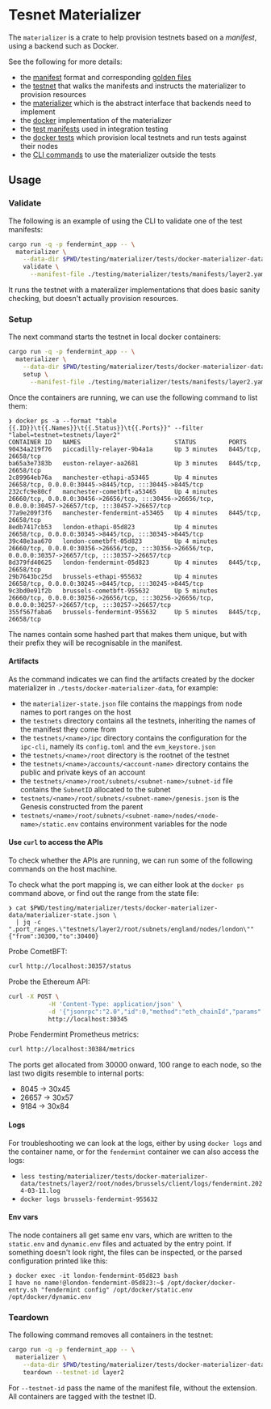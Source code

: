 # Tesnet Materializer

The `materializer` is a crate to help provision testnets based on a _manifest_, using a backend such as Docker.

See the following for more details:
* the [manifest](./src/manifest.rs) format and corresponding [golden files](./golden/manifest)
* the [testnet](./src/testnet.rs) that walks the manifests and instructs the materializer to provision resources
* the [materializer](./src/materializer.rs) which is the abstract interface that backends need to implement
* the [docker](./src/docker) implementation of the materializer
* the [test manifests](./tests/manifests) used in integration testing
* the [docker tests](./tests/docker_tests) which provision local testnets and run tests against their nodes
* the [CLI commands](../../app/options/src/materializer.rs) to use the materializer outside the tests

## Usage


### Validate

The following is an example of using the CLI to validate one of the test manifests:

```bash
cargo run -q -p fendermint_app -- \
  materializer \
    --data-dir $PWD/testing/materializer/tests/docker-materializer-data/ \
    validate \
      --manifest-file ./testing/materializer/tests/manifests/layer2.yaml
```

It runs the testnet with a materalizer implementations that does basic sanity checking, but doesn't actually provision resources.

### Setup

The next command starts the testnet in local docker containers:

```bash
cargo run -q -p fendermint_app -- \
  materializer \
    --data-dir $PWD/testing/materializer/tests/docker-materializer-data/ \
    setup \
      --manifest-file ./testing/materializer/tests/manifests/layer2.yaml
```

Once the containers are running, we can use the following command to list them:

```console
❯ docker ps -a --format "table {{.ID}}\t{{.Names}}\t{{.Status}}\t{{.Ports}}" --filter "label=testnet=testnets/layer2"
CONTAINER ID   NAMES                          STATUS         PORTS
90434a219f76   piccadilly-relayer-9b4a1a      Up 3 minutes   8445/tcp, 26658/tcp
ba65a3e7383b   euston-relayer-aa2681          Up 3 minutes   8445/tcp, 26658/tcp
2c89964eb76a   manchester-ethapi-a53465       Up 4 minutes   26658/tcp, 0.0.0.0:30445->8445/tcp, :::30445->8445/tcp
232cfc9e80cf   manchester-cometbft-a53465     Up 4 minutes   26660/tcp, 0.0.0.0:30456->26656/tcp, :::30456->26656/tcp, 0.0.0.0:30457->26657/tcp, :::30457->26657/tcp
77a9e209f3f6   manchester-fendermint-a53465   Up 4 minutes   8445/tcp, 26658/tcp
8edb7417cb53   london-ethapi-05d823           Up 4 minutes   26658/tcp, 0.0.0.0:30345->8445/tcp, :::30345->8445/tcp
39c48e3aa670   london-cometbft-05d823         Up 4 minutes   26660/tcp, 0.0.0.0:30356->26656/tcp, :::30356->26656/tcp, 0.0.0.0:30357->26657/tcp, :::30357->26657/tcp
8d379fd40625   london-fendermint-05d823       Up 4 minutes   8445/tcp, 26658/tcp
29b7643bc25d   brussels-ethapi-955632         Up 4 minutes   26658/tcp, 0.0.0.0:30245->8445/tcp, :::30245->8445/tcp
9c3bd0e91f2b   brussels-cometbft-955632       Up 5 minutes   26660/tcp, 0.0.0.0:30256->26656/tcp, :::30256->26656/tcp, 0.0.0.0:30257->26657/tcp, :::30257->26657/tcp
355f567faba6   brussels-fendermint-955632     Up 5 minutes   8445/tcp, 26658/tcp
```

The names contain some hashed part that makes them unique, but with their prefix they will be recognisable in the manifest.

#### Artifacts

As the command indicates we can find the artifacts created by the docker materializer in `./tests/docker-materializer-data`, for example:
* the `materializer-state.json` file contains the mappings from node names to port ranges on the host
* the `testnets` directory contains all the testnets, inheriting the names of the manifest they come from
* the `testnets/<name>/ipc` directory contains the configuration for the `ipc-cli`, namely its `config.toml` and the `evm_keystore.json`
* the `testnets/<name>/root` directory is the rootnet of the testnet
* the `testnets/<name>/accounts/<account-name>` directory contains the public and private keys of an account
* the `testnets/<name>/root/subnets/<subnet-name>/subnet-id` file contains the `SubnetID` allocated to the subnet
* `testnets/<name>/root/subnets/<subnet-name>/genesis.json` is the Genesis constructed from the parent
* `testnets/<name>/root/subnets/<subnet-name>/nodes/<node-name>/static.env` contains environment variables for the node


#### Use `curl` to access the APIs

To check whether the APIs are running, we can run some of the following commands on the host machine.

To check what the port mapping is, we can either look at the `docker ps` command above, or find out the range from the state file:

```console
❯ cat $PWD/testing/materializer/tests/docker-materializer-data/materializer-state.json \
  | jq -c ".port_ranges.\"testnets/layer2/root/subnets/england/nodes/london\""
{"from":30300,"to":30400}
```

Probe CometBFT:
```bash
curl http://localhost:30357/status
```

Probe the Ethereum API:
```bash
curl -X POST \
           -H 'Content-Type: application/json' \
           -d '{"jsonrpc":"2.0","id":0,"method":"eth_chainId","params":[]}' \
           http://localhost:30345
```

Probe Fendermint Prometheus metrics:
```bash
curl http://localhost:30384/metrics
```

The ports get allocated from 30000 onward, 100 range to each node, so the last two digits resemble to internal ports:
* 8045 -> 30x45
* 26657 -> 30x57
* 9184 -> 30x84

#### Logs

For troubleshooting we can look at the logs, either by using `docker logs` and the container name, or for the `fendermint` container we can also access the logs:
* `less testing/materializer/tests/docker-materializer-data/testnets/layer2/root/nodes/brussels/client/logs/fendermint.2024-03-11.log`
* `docker logs brussels-fendermint-955632`


#### Env vars

The node containers all get same env vars, which are written to the `static.env` and `dynamic.env` files and actuated by the entry point. If something doesn't look right, the files can be inspected, or the parsed configuration printed like this:

```console
❯ docker exec -it london-fendermint-05d823 bash
I have no name!@london-fendermint-05d823:~$ /opt/docker/docker-entry.sh "fendermint config" /opt/docker/static.env /opt/docker/dynamic.env
```


### Teardown

The following command removes all containers in the testnet:

```bash
cargo run -q -p fendermint_app -- \
  materializer \
    --data-dir $PWD/testing/materializer/tests/docker-materializer-data/ \
    teardown --testnet-id layer2
```

For `--testnet-id` pass the name of the manifest file, without the extension. All containers are tagged with the testnet ID.
